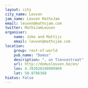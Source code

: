 ```yaml
---
layout: city                                           
city_name: Leuven                                                               
jam_name: Leuven MathsJam
email: leuven@mathsjam.com
twitter: MathsJamLeuven
organiser:
    name: Joke and Mattijs
    email: leuven@mathsjam.com
location:
    group: rest-of-world
    pub_name: "Domus"
    description: ", on Tiensestraat"
    url: http://domusleuven.be/en/
    lon: 4.703020199999969
    lat: 50.8786368
hiatus: False
---
```

